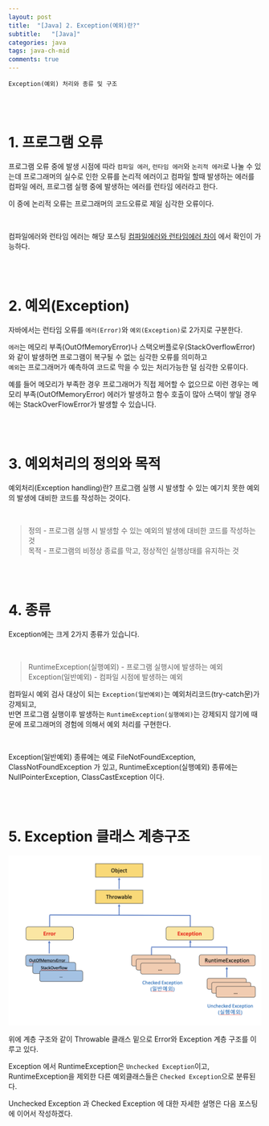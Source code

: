 ```yaml
---
layout: post
title:  "[Java] 2. Exception(예외)란?"
subtitle:   "[Java]"
categories: java
tags: java-ch-mid
comments: true
---
```


`Exception(예외) 처리와 종류 및 구조`

<br><br>


# 1. 프로그램 오류

프로그램 오류 중에 발생 시점에 따라 `컴파일 에러`, `런타임 에러`와 `논리적 에러`로 나눌 수 있는데
프로그래머의 실수로 인한 오류를 논리적 에러이고 컴파일 할때 발생하는 에러를 컴파일 에러, 프로그램 실행 중에 발생하는 에러를 런타임 에러라고 한다.

이 중에 논리적 오류는 프로그래머의 코드오류로 제일 심각한 오류이다.

<br>

컴파일에러와 런타임 에러는 해당 포스팅 [컴파일에러와 런타임에러 차이](https://linked2ev.github.io/java/2019/05/05/JAVA-5.-compileError-vs-RuntimeError/) 에서 확인이 가능하다.

<br><br>


# 2. 예외(Exception)

자바에서는 런타임 오류를 `에러(Error)`와 `예외(Exception)`로 2가지로 구분한다.

`에러`는 메모리 부족(OutOfMemoryError)나 스택오버플로우(StackOverflowError)와 같이 발생하면 프로그램이 복구될 수 없는 심각한 오류를 의미하고  
`예외`는 프로그래머가 예측하여 코드로 막을 수 있는 처리가능한 덜 심각한 오류이다.

 예를 들어 메모리가 부족한 경우 프로그래머가 직접 제어할 수 없으므로 이런 경우는 메모리 부족(OutOfMemoryError) 에러가 발생하고 함수 호출이 많아 스택이 쌓일 경우에는 StackOverFlowError가 발생할 수 있습니다.

<br><br>


# 3. 예외처리의 정의와 목적

예외처리(Exception handling)란? 프로그램 실행 시 발생할 수 있는 예기치 못한 예외의 발생에 대비한 코드를 작성하는 것이다.

<br>

> 정의 - 프로그램 실행 시 발생할 수 있는 예외의 발생에 대비한 코드를 작성하는 것<br>
목적 - 프로그램의 비정상 종료를 막고, 정상적인 실행상태를 유지하는 것


<br><br>


# 4.  종류

Exception에는 크게 2가지 종류가 있습니다. 

<br>

> RuntimeException(실행예외) - 프로그램 실행시에 발생하는 예외<br>Exception(일반예외) - 컴파일 시점에 발생하는 예외


컴파일시 예외 검사 대상이 되는 `Exception(일반예외)`는 예외처리코드(try-catch문)가 강제되고,  
반면 프로그램 실행이후 발생하는 `RuntimeException(실행예외)`는 강제되지 않기에 때문에 프로그래머의 경험에 의해서 예외 처리를 구현한다.

<br>

Exception(일반예외) 종류에는 예로 FileNotFoundException, ClassNotFoundException 가 있고, RuntimeException(실행예외) 종류에는 NullPointerException, ClassCastException 이다.

<br><br>


# 5. Exception 클래스 계층구조

[![exception_class-s1](/assets/img/2022/exception_class.png)]()

위에 계층 구조와 같이 Throwable 클래스 밑으로 Error와 Exception 계층 구조를 이루고 있다.

Exception 에서 RuntimeException은 `Unchecked Exception`이고, RuntimeException을 제외한 다른 예외클래스들은 `Checked Exception`으로 분류된다.

Unchecked Exception 과 Checked Exception 에 대한 자세한 설명은 다음 포스팅에  이어서 작성하겠다.

